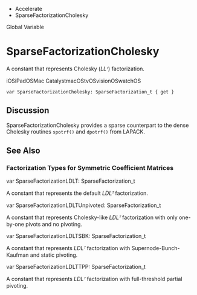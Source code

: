 

- Accelerate
-  SparseFactorizationCholesky 

Global Variable

# SparseFactorizationCholesky

A constant that represents Cholesky (*LLᵀ*) factorization.

iOSiPadOSMac CatalystmacOStvOSvisionOSwatchOS

``` source
var SparseFactorizationCholesky: SparseFactorization_t { get }
```

## Discussion

SparseFactorizationCholesky provides a sparse counterpart to the dense Cholesky routines `spotrf()` and `dpotrf()` from LAPACK.

## See Also

### Factorization Types for Symmetric Coefficient Matrices

var SparseFactorizationLDLT: SparseFactorization_t

A constant that represents the default *LDLᵀ* factorization.

var SparseFactorizationLDLTUnpivoted: SparseFactorization_t

A constant that represents Cholesky-like *LDLᵀ* factorization with only one-by-one pivots and no pivoting.

var SparseFactorizationLDLTSBK: SparseFactorization_t

A constant that represents *LDLᵀ* factorization with Supernode-Bunch-Kaufman and static pivoting.

var SparseFactorizationLDLTTPP: SparseFactorization_t

A constant that represents *LDLᵀ* factorization with full-threshold partial pivoting.

